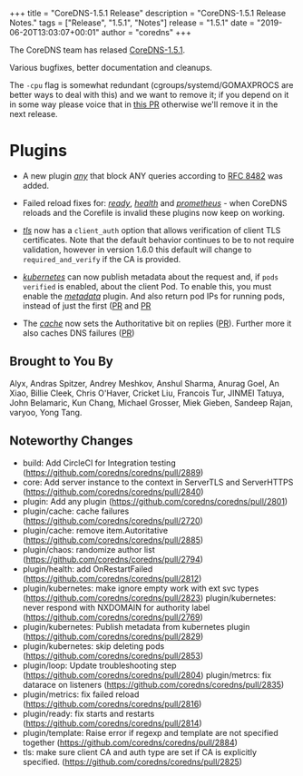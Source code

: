+++
title = "CoreDNS-1.5.1 Release"
description = "CoreDNS-1.5.1 Release Notes."
tags = ["Release", "1.5.1", "Notes"]
release = "1.5.1"
date = "2019-06-20T13:03:07+00:01"
author = "coredns"
+++

The CoreDNS team has relased
[CoreDNS-1.5.1](https://github.com/coredns/coredns/releases/tag/v1.5.1).

Various bugfixes, better documentation and cleanups.

The `-cpu` flag is somewhat redundant (cgroups/systemd/GOMAXPROCS are better ways to deal with
this) and we want to remove it; if you depend on it in some way please voice that in [this
PR](https://github.com/coredns/coredns/pull/2793) otherwise we'll remove it in the next release.

# Plugins

* A new plugin [*any*](/plugins/any) that block ANY queries according to [RFC 8482](https://tools.ietf.org/html/rfc8482) was added.
* Failed reload fixes for: [*ready*](/plugins/ready), [*health*](/plugins/health) and [*prometheus*](/plugins/metrics) - when CoreDNS reloads and the Corefile is invalid these plugins now keep on working.
* [*tls*](/plugins/tls) now has a `client_auth` option that allows verification of client TLS certificates. Note that the default behavior continues to be to not require validation, however in version 1.6.0 this default will change to `required_and_verify` if the CA is provided.
* [*kubernetes*](/plugins/kubernetes) can now publish metadata about the request and, if `pods verified` is enabled, about the client Pod. To enable this, you must enable the [*metadata*](/plugins/metadata) plugin.
  And also return pod IPs for running pods, instead of just the first
  ([PR](https://github.com/coredns/coredns/pull/2846) and
  [PR](https://github.com/coredns/coredns/pull/2853)

* The [*cache*](/plugins/cache) now sets the Authoritative bit on replies
  ([PR](https://github.com/coredns/coredns/pull/2885)). Further more it also caches DNS
  failures ([PR](https://github.com/coredns/coredns/pull/2720))

## Brought to You By

Alyx,
Andras Spitzer,
Andrey Meshkov,
Anshul Sharma,
Anurag Goel,
An Xiao,
Billie Cleek,
Chris O'Haver,
Cricket Liu,
Francois Tur,
JINMEI Tatuya,
John Belamaric,
Kun Chang,
Michael Grosser,
Miek Gieben,
Sandeep Rajan,
varyoo,
Yong Tang.

## Noteworthy Changes

* build: Add CircleCI for Integration testing (https://github.com/coredns/coredns/pull/2889)
* core: Add server instance to the context in ServerTLS and ServerHTTPS (https://github.com/coredns/coredns/pull/2840)
* plugin: Add any plugin (https://github.com/coredns/coredns/pull/2801)
* plugin/cache: cache failures (https://github.com/coredns/coredns/pull/2720)
* plugin/cache: remove item.Autoritative (https://github.com/coredns/coredns/pull/2885)
* plugin/chaos: randomize author list (https://github.com/coredns/coredns/pull/2794)
* plugin/health: add OnRestartFailed (https://github.com/coredns/coredns/pull/2812)
* plugin/kubernetes: make ignore empty work with ext svc types (https://github.com/coredns/coredns/pull/2823)
  plugin/kubernetes: never respond with NXDOMAIN for authority label (https://github.com/coredns/coredns/pull/2769)
* plugin/kubernetes: Publish metadata from kubernetes plugin (https://github.com/coredns/coredns/pull/2829)
* plugin/kubernetes: skip deleting pods (https://github.com/coredns/coredns/pull/2853)
* plugin/loop: Update troubleshooting step (https://github.com/coredns/coredns/pull/2804)
  plugin/metrcs: fix datarace on listeners (https://github.com/coredns/coredns/pull/2835)
* plugin/metrics: fix failed reload (https://github.com/coredns/coredns/pull/2816)
* plugin/ready: fix starts and restarts (https://github.com/coredns/coredns/pull/2814)
* plugin/template: Raise error if regexp and template are not specified together (https://github.com/coredns/coredns/pull/2884)
* tls: make sure client CA and auth type are set if CA is explicitly specified. (https://github.com/coredns/coredns/pull/2825)
